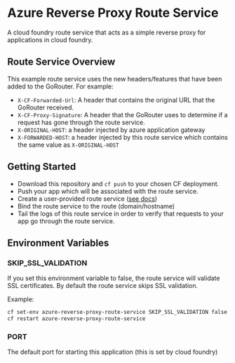 # Azure Reverse Proxy Route Service

A cloud foundry route service that acts as a simple reverse proxy for applications in cloud foundry.

## Route Service Overview

This example route service uses the new headers/features that have been added to the GoRouter. For example:

- `X-CF-Forwarded-Url`: A header that contains the original URL that the GoRouter received.
- `X-CF-Proxy-Signature`: A header that the GoRouter uses to determine if a request has gone through the route service.
- `X-ORIGINAL-HOST`: a header injected by azure application gateway
- `X-FORWARDED-HOST`: a header injected by this route service which contains the same value as `X-ORIGINAL-HOST`

## Getting Started

- Download this repository and `cf push` to your chosen CF deployment.
- Push your app which will be associated with the route service.
- Create a user-provided route service ([see docs](http://docs.cloudfoundry.org/services/route-services.html#user-provided))
- Bind the route service to the route (domain/hostname)
- Tail the logs of this route service in order to verify that requests to your app go through the route service. 

## Environment Variables

### SKIP_SSL_VALIDATION

If you set this environment variable to false, the route service
will validate SSL certificates. By default the route service skips SSL validation.

Example:

```sh
cf set-env azure-reverse-proxy-route-service SKIP_SSL_VALIDATION false
cf restart azure-reverse-proxy-route-service
```

### PORT

The default port for starting this application (this is set by cloud foundry)